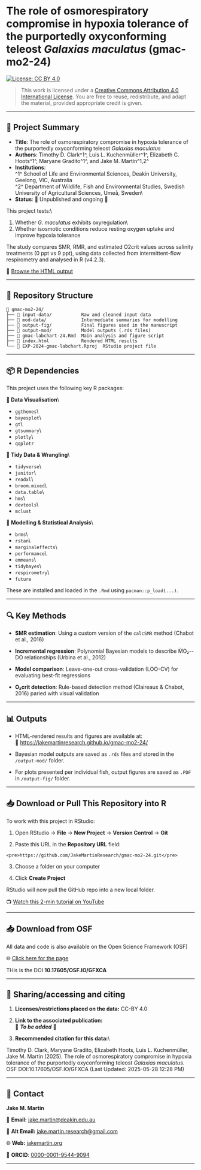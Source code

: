 # The role of osmorespiratory compromise in hypoxia tolerance of the purportedly oxyconforming teleost *Galaxias maculatus* (gmac-mo2-24)  

[![License: CC BY 4.0](https://img.shields.io/badge/License-CC%20BY%204.0-lightgrey.svg)](https://creativecommons.org/licenses/by/4.0/)

> This work is licensed under a [Creative Commons Attribution 4.0 International License](https://creativecommons.org/licenses/by/4.0/). You are free to reuse, redistribute, and adapt the material, provided appropriate credit is given.

------------------------------------------------------------------------

## 📄 Project Summary

-   **Title**: The role of osmorespiratory compromise in hypoxia tolerance of the purportedly oxyconforming teleost *Galaxias maculatus*
-   **Authors**: Timothy D. Clark^1^, Luis L. Kuchenmüller^1^, Elizabeth C. Hoots^1^, Maryane Gradito^1^, and Jake M. Martin^1,2^ <br>
-   **Institutions**:\
    ^1^ School of Life and Environmental Sciences, Deakin University, Geelong, VIC, Australia\
    ^2^ Department of Wildlife, Fish and Environmental Studies, Swedish University of Agricultural Sciences, Umeå, Sweden\
-   **Status**: 🚧 Unpublished and ongoing 🚧

This project tests:\
1. Whether *G. maculatus* exhibits oxyregulation\
2. Whether isosmotic conditions reduce resting oxygen uptake and improve hypoxia tolerance

The study compares SMR, RMR, and estimated O2crit values across salinity treatments (0 ppt vs 9 ppt), using data collected from intermittent-flow respirometry and analysed in R (v4.2.3).

📍 [Browse the HTML output](https://jakemartinresearch.github.io/gmac-mo2-24/)

------------------------------------------------------------------------

## 📁 Repository Structure

```         
📁 gmac-mo2-24/
├── 📂 input-data/           Raw and cleaned input data
├── 📂 mod-data/             Intermediate summaries for modelling
├── 📂 output-fig/           Final figures used in the manuscript
├── 📂 output-mod/           Model outputs (.rds files)
├── 📄 gmac-labchart-24.Rmd  Main analysis and figure script
├── 📄 index.html            Rendered HTML results
└── 📄 EXP-2024-gmac-labchart.Rproj  RStudio project file
```

------------------------------------------------------------------------

## 📦 R Dependencies

This project uses the following key R packages:

**🔹 Data Visualisation**\
- `ggthemes`\
- `bayesplot`\
- `gt`\
- `gtsummary`\
- `plotly`\
- `qqplotr`

**🔹 Tidy Data & Wrangling**\
- `tidyverse`\
- `janitor`\
- `readxl`\
- `broom.mixed`\
- `data.table`\
- `hms`\
- `devtools`\
- `mclust`

**🔹 Modelling & Statistical Analysis**\
- `brms`\
- `rstan`\
- `marginaleffects`\
- `performance`\
- `emmeans`\
- `tidybayes`\
- `respirometry`\
- `future`

These are installed and loaded in the `.Rmd` using `pacman::p_load(...)`.

------------------------------------------------------------------------

## 🔍 Key Methods

-   **SMR estimation**: Using a custom version of the `calcSMR` method (Chabot et al., 2016)

-   **Incremental regression**: Polynomial Bayesian models to describe ṀO₂--DO relationships (Urbina et al., 2012)

-   **Model comparison**: Leave-one-out cross-validation (LOO-CV) for evaluating best-fit regressions

-   **O₂crit detection**: Rule-based detection method (Claireaux & Chabot, 2016) paried with visual validation

------------------------------------------------------------------------

## 📊 Outputs

-   HTML-rendered results and figures are available at:\
    📍 <https://jakemartinresearch.github.io/gmac-mo2-24/>

-   Bayesian model outputs are saved as `.rds` files and stored in the `/output-mod/` folder.

-   For plots presented per individual fish, output figures are saved as `.PDF` in  `/output-fig/` folder.

------------------------------------------------------------------------

## 📥 Download or Pull This Repository into R

To work with this project in RStudio:

1.  Open RStudio → **File** → **New Project** → **Version Control** → **Git**

2.  Paste this URL in the **Repository URL** field:

```{=html}
<pre>https://github.com/JakeMartinResearch/gmac-mo2-24.git</pre>
```
3.  Choose a folder on your computer

4.  Click **Create Project**

RStudio will now pull the GitHub repo into a new local folder.

📺 [Watch this 2-min tutorial on YouTube](https://www.youtube.com/watch?v=HzTqHk4XjQQ)

------------------------------------------------------------------------

## 📥 Download from OSF

All data and code is also available on the Open Science Framework (OSF)

🌐 [Click here for the page](https://www.youtube.com/watch?v=HzTqHk4XjQQ)

THis is the DOI **10.17605/OSF.IO/GFXCA** 

------------------------------------------------------------------------

## 📘 Sharing/accessing and citing

1.  **Licenses/restrictions placed on the data:** CC-BY 4.0

2.  **Link to the associated publication:**\
    🚧 ***To be added*** 🚧

3.  **Recommended citation for this data:**\

Timothy D. Clark, Maryane Gradito, Elizabeth Hoots, Luis L. Kuchenmüller, Jake M. Martin (2025). The role of osmorespiratory compromise in hypoxia tolerance of the purportedly oxyconforming teleost *Galaxias maculatus*. OSF DOI:10.17605/OSF.IO/GFXCA (Last Updated: 2025-05-28 12:28 PM)

------------------------------------------------------------------------

## 📩 Contact

**Jake M. Martin**

📧 **Email:** [jake.martin\@deakin.edu.au](mailto:jake.martin@deakin.edu.au)

📧 **Alt Email:** [jake.martin.research\@gmail.com](mailto:jake.martin.research@gmail.com)

🌐 **Web:** [jakemartin.org](https://jakemartin.org/)

🧪 **ORCID**: [0000-0001-9544-9094](https://orcid.org/0000-0001-9544-9094)

------------------------------------------------------------------------
